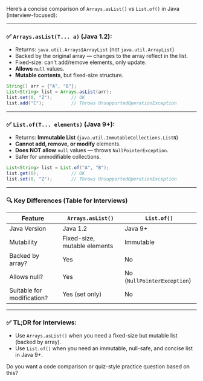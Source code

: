 Here’s a concise comparison of `Arrays.asList()` vs `List.of()` in Java (interview-focused):

---

### ✅ `Arrays.asList(T... a)` (Java 1.2):

* Returns: `java.util.Arrays$ArrayList` (not `java.util.ArrayList`)
* Backed by the original array — changes to the array reflect in the list.
* Fixed-size: can't add/remove elements, only update.
* **Allows** `null` values.
* **Mutable contents**, but fixed-size structure.

```java
String[] arr = {"A", "B"};
List<String> list = Arrays.asList(arr);
list.set(0, "Z");       // OK
list.add("C");          // Throws UnsupportedOperationException
```

---

### ✅ `List.of(T... elements)` (Java 9+):

* Returns: **Immutable List** (`java.util.ImmutableCollections.ListN`)
* **Cannot add, remove, or modify** elements.
* **Does NOT allow** `null` values — throws `NullPointerException`.
* Safer for unmodifiable collections.

```java
List<String> list = List.of("A", "B");
list.get(0);            // OK
list.set(0, "Z");       // Throws UnsupportedOperationException
```

---

### 🔍 Key Differences (Table for Interviews)

| Feature                    | `Arrays.asList()`            | `List.of()`                 |
| -------------------------- | ---------------------------- | --------------------------- |
| Java Version               | Java 1.2                     | Java 9+                     |
| Mutability                 | Fixed-size, mutable elements | Immutable                   |
| Backed by array?           | Yes                          | No                          |
| Allows null?               | Yes                          | No (`NullPointerException`) |
| Suitable for modification? | Yes (set only)               | No                          |

---

### ✅ TL;DR for Interviews:

* Use `Arrays.asList()` when you need a fixed-size but mutable list (backed by array).
* Use `List.of()` when you need an immutable, null-safe, and concise list in Java 9+.

Do you want a code comparison or quiz-style practice question based on this?
